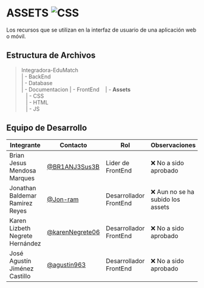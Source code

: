 # ASSETS ![CSS](https://img.shields.io/badge/CSS-239120?&style=for-the-badge&logo=css3&logoColor=white)

Los recursos que se utilizan en la interfaz de usuario de una aplicación web o móvil. 

## Estructura de Archivos
>Integradora-EduMatch<br>
>| - BackEnd<br>
>| - Database<br>
>| - Documentacion
>| - FrontEnd
>&nbsp;&nbsp; | - **Assets**<br>
>&nbsp;&nbsp; | - CSS<br>
>&nbsp;&nbsp; | - HTML<br>
>&nbsp;&nbsp; | - JS<br>

## Equipo de Desarrollo
|Integrante|Contacto|Rol|Observaciones|
|----------|-------|---|-------------|
| Brian Jesus Mendosa Marques|[@BR1ANJ3Sus3B](https://github.com/BR1ANJ3Sus3B)|Lider de FrontEnd|❌ No a sido aprobado
| Jonathan Baldemar Ramirez Reyes|[@Jon-ram](https://github.com/Jon-ram)|Desarrollador FrontEnd|❌ Aun no se ha subido los assets
| Karen Lizbeth Negrete Hernández|[@karenNegrete06](https://github.com/karenNegrete06)|Desarrollador FrontEnd|❌ No a sido aprobado
| José Agustín Jiménez Castillo|[@agustin963](https://github.com/agustin963)|Desarrollador FrontEnd|❌ No a sido aprobado
